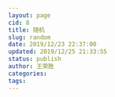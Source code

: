 ```yaml
---
layout: page
cid: 8
title: 随机
slug: random
date: 2019/12/23 22:37:00
updated: 2019/12/25 21:33:55
status: publish
author: 王荣胜
categories: 
tags: 
---
```



